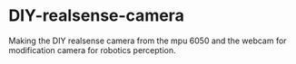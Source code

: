 # DIY-realsense-camera
Making the DIY realsense camera from the mpu 6050 and the webcam for modification camera for robotics perception.
